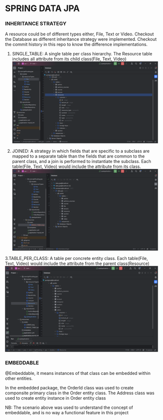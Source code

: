 # SPRING DATA JPA

### INHERITANCE STRATEGY
A resource could be of different types either, File, Text or Video. Checkout the Database as different inheritance strategy were implemented. Checkout the commit history in this repo to know the difference implementations.
1. SINGLE_TABLE: A single table per class hierarchy. The Resource table includes all attribute from its child class(File, Text, Video)
![SINGLE_TABLE.png](src%2Fmain%2Fresources%2Fstatic%2FSINGLE_TABLE.png)

2. JOINED: A strategy in which fields that are specific to a subclass are mapped to a separate table than the fields that are common to the parent class, and a join is performed to instantiate the subclass. Each table(File, Text, Video) would include the attribute from its class.
![JOINED.png](src%2Fmain%2Fresources%2Fstatic%2FJOINED.png)

3.TABLE_PER_CLASS: A table per concrete entity class. Each table(File, Text, Video) would include the attribute from the parent class(Resource)
![TABLE_PER_CLASS.png](src%2Fmain%2Fresources%2Fstatic%2FTABLE_PER_CLASS.png)

### EMBEDDABLE
@Embeddable, it means instances of that class can be embedded within other entities.
<p>In the embedded package, the OrderId class was used to create componsite primary class in the Order entity class.
The Address class was used to create entity instance in Order entity class 
</p>
NB: The scenario above was used to understand the concept of embeddable, and is no way a functional feature in this project
